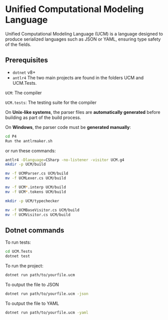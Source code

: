 # Unified Computational Modeling Language
Unified Computational Modeling Language (UCM) is a language designed to produce serialized languages such as JSON or YAML, ensuring type safety of the fields.
## Prerequisites

- `dotnet` v8+
- `antlr4`
The two main projects are found in the folders UCM and UCM.Tests.

`UCM`: The compiler

`UCM.tests`: The testing suite for the compiler

On **Unix-like systems**, the parser files are **automatically generated** before building as part of the build process.

On **Windows**, the parser code must be **generated manually**:

```sh
cd P4 
Run the antlrmaker.sh
```
or run these commands:
```sh
antlr4 -Dlanguage=CSharp -no-listener -visitor UCM.g4
mkdir -p UCM/build

mv -f UCMParser.cs UCM/build
mv -f UCMLexer.cs UCM/build

mv -f UCM*.interp UCM/build
mv -f UCM*.tokens UCM/build

mkdir -p UCM/typechecker

mv -f UCMBaseVisitor.cs UCM/build
mv -f UCMVisitor.cs UCM/build
```

## Dotnet commands

To run tests:

```sh
cd UCM.Tests
dotnet test
```

To run the project:

```sh
dotnet run path/to/yourfile.ucm 
```

To output the file to JSON
```sh
dotnet run path/to/yourfile.ucm -json
```

To output the file to YAML
```sh
dotnet run path/to/yourfile.ucm -yaml
```

